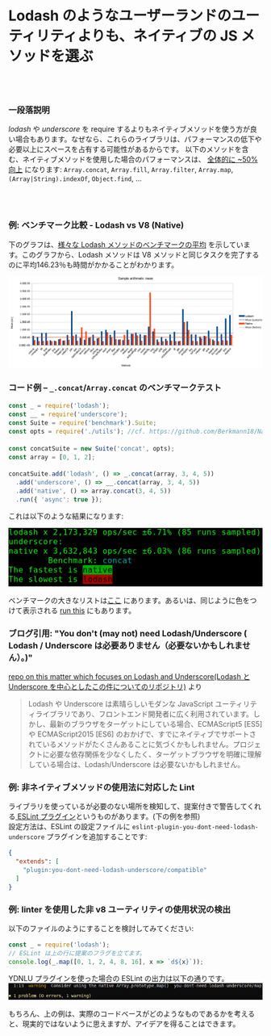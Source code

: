 # Lodash のようなユーザーランドのユーティリティよりも、ネイティブの JS メソッドを選ぶ


<br/><br/>

### 一段落説明
_lodash_ や _underscore_ を require するよりもネイティブメソッドを使う方が良い場合もあります。なぜなら、これらのライブラリは、パフォーマンスの低下や必要以上にスペースを占有する可能性があるからです。
以下のメソッドを含む、ネイティブメソッドを使用した場合のパフォーマンスは、 [全体的に ~50% 向上](https://github.com/Berkmann18/NativeVsUtils/blob/master/analysis.xlsx) になります: `Array.concat`, `Array.fill`, `Array.filter`, `Array.map`, `(Array|String).indexOf`, `Object.find`, ...


<!-- comp here: https://gist.github.com/Berkmann18/3a99f308d58535ab0719ac8fc3c3b8bb-->

<br/><br/>

### 例: ベンチマーク比較 - Lodash vs V8 (Native)
下のグラフは、[様々な Lodash メソッドのベンチマークの平均](https://github.com/Berkmann18/NativeVsUtils/blob/master/nativeVsLodash.ods) を示しています。このグラフから、Lodash メソッドは V8 メソッドと同じタスクを完了するのに平均146.23％も時間がかかることがわかります。

![meanDiag](../../assets/images/sampleMeanDiag.png)

### コード例 – `_.concat`/`Array.concat` のベンチマークテスト
```javascript
const _ = require('lodash');
const __ = require('underscore');
const Suite = require('benchmark').Suite;
const opts = require('./utils'); //cf. https://github.com/Berkmann18/NativeVsUtils/blob/master/utils.js

const concatSuite = new Suite('concat', opts);
const array = [0, 1, 2];

concatSuite.add('lodash', () => _.concat(array, 3, 4, 5))
  .add('underscore', () => __.concat(array, 3, 4, 5))
  .add('native', () => array.concat(3, 4, 5))
  .run({ 'async': true });
```

これは以下のような結果になります:

![output](../../assets/images/concat-benchmark.png)

ベンチマークの大きなリストは[ここ](https://github.com/Berkmann18/NativeVsUtils/blob/master/index.txt) にあります。あるいは、同じように色をつけて表示される [run this](https://github.com/Berkmann18/NativeVsUtils/blob/master/index.js) にもあります。

### ブログ引用: "You don't (may not) need Lodash/Underscore ( Lodash / Underscore は必要ありません（必要ないかもしれません）。)"

[repo on this matter which focuses on Lodash and Underscore(Lodash と Underscore を中心としたこの件についてのリポジトリ)](https://github.com/you-dont-need/You-Dont-Need-Lodash-Underscore) より

 > Lodash や Underscore は素晴らしいモダンな JavaScript ユーティリティライブラリであり、フロントエンド開発者に広く利用されています。しかし、最新のブラウザをターゲットにしている場合、ECMAScript5 [ES5] や ECMAScript2015 [ES6] のおかげで、すでにネイティブでサポートされているメソッドがたくさんあることに気づくかもしれません。プロジェクトに必要な依存関係を少なくしたく、ターゲットブラウザを明確に理解している場合は、Lodash/Underscore は必要ないかもしれません。

### 例: 非ネイティブメソッドの使用法に対応した Lint
ライブラリを使っているが必要のない場所を検知して、提案付きで警告してくれる[ ESLint プラグイン](https://www.npmjs.com/package/eslint-plugin-you-dont-need-lodash-underscore)というものがあります。(下の例を参照)<br>
設定方法は、ESLint の設定ファイルに `eslint-plugin-you-dont-need-lodash-underscore` プラグインを追加することです:
```json
{
  "extends": [
    "plugin:you-dont-need-lodash-underscore/compatible"
  ]
}
```

### 例: linter を使用した非 v8 ユーティリティの使用状況の検出
以下のファイルのようにすることを検討してみてください:
```js
const _ = require('lodash');
// ESLint は上の行に提案のフラグを立てます。
console.log(_.map([0, 1, 2, 4, 8, 16], x => `d${x}`));
```
YDNLU プラグインを使った場合の ESLint の出力は以下の通りです。
![output](../../assets/images/ydnlu.png)

もちろん、上の例は、実際のコードベースがどのようなものであるかを考えると、現実的ではないように思えますが、アイデアを得ることはできます。

